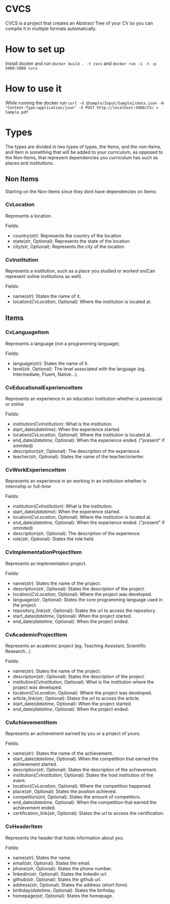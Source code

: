 # CVCS
CVCS is a project that creates an Abstract Tree of your CV so you can compile it in multiple formats automatically.
# How to set up
Install docker and run `docker build . -t cvcs` and `docker run -i -t -p 5000:5000 cvcs`
# How to use it
While running the docker run `curl -d @Sample/Input/Sample1/data.json -H "Content-Type:application/json" -X POST http://localhost:5000/CV/ > Sample.pdf` 
# Types
The types are divided in two types of types, the Items, and the non-Items, and Item is something that will be added to your curriculum, as opposed to the Non-Items, that represent dependencies you curriculum has such as places and institutions.
## Non Items
Starting on the Non-Items since they dont have dependencies on Items:
### CvLocation
Represents a location.

Fields:
* country(_str_): Represents the country of the location
* state(_str_, Optional): Represents the state of the location
* city(_str_, Optional): Represents the city of the location

### CvInstitution
Represents a institution, such as a place you studied or worked on(Can represent online institutions as well).

Fields:
* name(_str_): States the name of it.
* location(_CvLocation_, Optional): Where the institution is located at.

## Items
### CvLanguageItem
Represents a language (not a programming language).

Fields:
* language(_str_): States the name of it.
* level(_str_, Optional): The level associated with the language (eg. Intermediate, Fluent, Native...).

### CvEducationalExperienceItem
Represents an experience in an education institution whether is presencial or online

Fields:
* institution(_CvInstitution_): What is the institution.
* start_date(_datetime_): When the experience started.
* location(_CvLocation_, Optional): Where the institution is located at.
* end_date(_datetime_, Optional): When the experience ended. ("present" if ommited)
* description(_str_, Optional): The description of the experience.
* teacher(_str_, Optional): States the name of the teacher/orienter.

### CvWorkExperienceItem
Represents an experience in an working in an institution whether is internship or full-time

Fields:
* institution(_CvInstitution_): What is the institution.
* start_date(_datetime_): When the experience started.
* location(_CvLocation_, Optional): Where the institution is located at.
* end_date(_datetime_, Optional): When the experience ended. ("present" if ommited)
* description(_str_, Optional): The description of the experience.
* role(_str_, Optional): States the role held.

### CvImplementationProjectItem
Represents an implementation project.

Fields:
* name(_str_): States the name of the project.
* description(_str_, Optional): States the description of the project.
* location(_CvLocation_, Optional): Where the project was developed.
* language(_str_, Optional): States the core programming language used in the project.
* repository_link(_str_, Optional): States the url to access the repository.
* start_date(_datetime_, Optional): When the project started.
* end_date(_datetime_, Optional): When the project ended.

### CvAcademicProjectItem
Represents an academic project (eg. Teaching Assistant, Scientific Research...)

Fields:
* name(_str_): States the name of the project.
* description(_str_, Optional): States the description of the project.
* institution(_CvInstitution_, Optional): What is the institution where the project was developed.
* location(_CvLocation_, Optional): Where the project was developed.
* article_link(_str_, Optional): States the url to access the article.
* start_date(_datetime_, Optional): When the project started.
* end_date(_datetime_, Optional): When the project ended.

### CvAchievementItem
Represents an achievement earned by you or a project of yours.

Fields:
* name(_str_): States the name of the achievement.
* start_date(_datetime_, Optional): When the competition that earned the achievement started.
* description(_str_, Optional): States the description of the achievement.
* institution(_CvInstitution_, Optional): States the host institution of the event.
* location(_CvLocation_, Optional): Where the competition happened.
* place(_str_, Optional): States the position achieved.
* competitors(_int_, Optional): States the amount of competitors.
* end_date(_datetime_, Optional): When the competition that earned the achievement ended.
* certification_link(_str_, Optional): States the url to access the certification.

### CvHeaderItem
Represents the header that holds information about you.

Fields:
* name(_str_): States the name.
* email(_str_, Optional): States the email.
* phone(_str_, Optional): States the phone number.
* linkedin(_str_, Optional): States the linkedin url.
* github(_str_, Optional): States the github url.
* address(_str_, Optional): States the address (short form).
* birthday(_datetime_, Optional): States the birthday.
* homepage(_str_, Optional): States the homepage.
